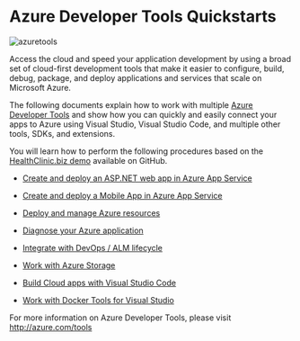 # Azure Developer Tools Quickstarts
![azuretools](https://i3-vso.sec.s-msft.com/dynimg/IC838704.png)

Access the cloud and speed your application development by using a broad
set of cloud-first development tools that make it easier to configure,
build, debug, package, and deploy applications and services that scale
on Microsoft Azure.

The following documents explain how to work with multiple [Azure
Developer Tools](http://azure.com/tools) and show how you can quickly
and easily connect your apps to Azure using Visual Studio, Visual Studio
Code, and multiple other tools, SDKs, and extensions.

You will learn how to perform the following procedures based on the
[HealthClinic.biz demo](http://healthclinic.biz/) available on GitHub.

-   [Create and deploy an ASP.NET web app in Azure App Service](https://github.com/Microsoft/HealthClinic.biz/wiki/Create-and-deploy-an-ASP.NET-web-app-in-Azure-App-Service)

-   [Create and deploy a Mobile App in Azure App Service](https://github.com/Microsoft/HealthClinic.biz/wiki/Create-and-deploy-a-mobile-app-in-Azure-App-Service)

-   [Deploy and manage Azure resources](https://github.com/Microsoft/HealthClinic.biz/wiki/Deploy-and-manage-Azure-resources)

-   [Diagnose your Azure application](https://github.com/Microsoft/HealthClinic.biz/wiki/Diagnose-your-Azure-application)

-   [Integrate with DevOps / ALM lifecycle](https://github.com/Microsoft/HealthClinic.biz/wiki/Integrate-with-DevOps---ALM-lifecycle)

-   [Work with Azure Storage](https://github.com/Microsoft/HealthClinic.biz/wiki/Work-with-Azure-Storage)

-   [Build Cloud apps with Visual Studio Code](https://github.com/Microsoft/HealthClinic.biz/wiki/Build-cloud-apps-with-Visual-Studio-Code)

-   [Work with Docker Tools for Visual Studio](https://github.com/Microsoft/HealthClinic.biz/wiki/Working-with-Docker)

For more information on Azure Developer Tools, please visit
<http://azure.com/tools>
